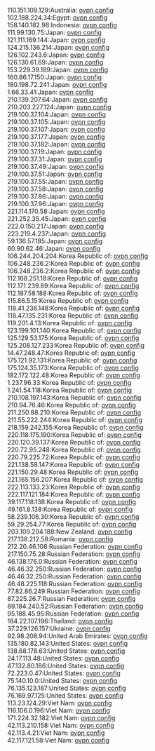 110.151.109.129:Australia: [ovpn config](vpn/110_151_109_129.ovpn)  
102.188.224.34:Egypt: [ovpn config](vpn/102_188_224_34.ovpn)  
158.140.182.98:Indonesia: [ovpn config](vpn/158_140_182_98.ovpn)  
111.99.130.75:Japan: [ovpn config](vpn/111_99_130_75.ovpn)  
121.111.169.144:Japan: [ovpn config](vpn/121_111_169_144.ovpn)  
124.215.136.214:Japan: [ovpn config](vpn/124_215_136_214.ovpn)  
126.102.243.6:Japan: [ovpn config](vpn/126_102_243_6.ovpn)  
126.130.61.69:Japan: [ovpn config](vpn/126_130_61_69.ovpn)  
153.229.39.189:Japan: [ovpn config](vpn/153_229_39_189.ovpn)  
160.86.17.150:Japan: [ovpn config](vpn/160_86_17_150.ovpn)  
180.198.72.241:Japan: [ovpn config](vpn/180_198_72_241.ovpn)  
1.66.33.41:Japan: [ovpn config](vpn/1_66_33_41.ovpn)  
210.139.207.64:Japan: [ovpn config](vpn/210_139_207_64.ovpn)  
210.203.227.124:Japan: [ovpn config](vpn/210_203_227_124.ovpn)  
219.100.37.104:Japan: [ovpn config](vpn/219_100_37_104.ovpn)  
219.100.37.105:Japan: [ovpn config](vpn/219_100_37_105.ovpn)  
219.100.37.107:Japan: [ovpn config](vpn/219_100_37_107.ovpn)  
219.100.37.177:Japan: [ovpn config](vpn/219_100_37_177.ovpn)  
219.100.37.182:Japan: [ovpn config](vpn/219_100_37_182.ovpn)  
219.100.37.19:Japan: [ovpn config](vpn/219_100_37_19.ovpn)  
219.100.37.31:Japan: [ovpn config](vpn/219_100_37_31.ovpn)  
219.100.37.49:Japan: [ovpn config](vpn/219_100_37_49.ovpn)  
219.100.37.51:Japan: [ovpn config](vpn/219_100_37_51.ovpn)  
219.100.37.55:Japan: [ovpn config](vpn/219_100_37_55.ovpn)  
219.100.37.58:Japan: [ovpn config](vpn/219_100_37_58.ovpn)  
219.100.37.86:Japan: [ovpn config](vpn/219_100_37_86.ovpn)  
219.100.37.96:Japan: [ovpn config](vpn/219_100_37_96.ovpn)  
221.114.170.58:Japan: [ovpn config](vpn/221_114_170_58.ovpn)  
221.252.35.45:Japan: [ovpn config](vpn/221_252_35_45.ovpn)  
222.0.150.217:Japan: [ovpn config](vpn/222_0_150_217.ovpn)  
223.219.4.237:Japan: [ovpn config](vpn/223_219_4_237.ovpn)  
59.136.57.185:Japan: [ovpn config](vpn/59_136_57_185.ovpn)  
60.90.62.46:Japan: [ovpn config](vpn/60_90_62_46.ovpn)  
106.244.204.204:Korea Republic of: [ovpn config](vpn/106_244_204_204.ovpn)  
106.248.236.2:Korea Republic of: [ovpn config](vpn/106_248_236_2.ovpn)  
106.248.236.2:Korea Republic of: [ovpn config](vpn/106_248_236_2.ovpn)  
112.168.251.18:Korea Republic of: [ovpn config](vpn/112_168_251_18.ovpn)  
112.171.239.89:Korea Republic of: [ovpn config](vpn/112_171_239_89.ovpn)  
112.187.58.188:Korea Republic of: [ovpn config](vpn/112_187_58_188.ovpn)  
115.86.5.15:Korea Republic of: [ovpn config](vpn/115_86_5_15.ovpn)  
118.41.236.148:Korea Republic of: [ovpn config](vpn/118_41_236_148.ovpn)  
118.47.135.231:Korea Republic of: [ovpn config](vpn/118_47_135_231.ovpn)  
119.201.4.13:Korea Republic of: [ovpn config](vpn/119_201_4_13.ovpn)  
123.199.101.140:Korea Republic of: [ovpn config](vpn/123_199_101_140.ovpn)  
125.129.53.175:Korea Republic of: [ovpn config](vpn/125_129_53_175.ovpn)  
125.208.127.233:Korea Republic of: [ovpn config](vpn/125_208_127_233.ovpn)  
14.47.248.47:Korea Republic of: [ovpn config](vpn/14_47_248_47.ovpn)  
175.121.92.131:Korea Republic of: [ovpn config](vpn/175_121_92_131.ovpn)  
175.124.35.173:Korea Republic of: [ovpn config](vpn/175_124_35_173.ovpn)  
182.172.122.48:Korea Republic of: [ovpn config](vpn/182_172_122_48.ovpn)  
1.237.96.33:Korea Republic of: [ovpn config](vpn/1_237_96_33.ovpn)  
1.241.54.118:Korea Republic of: [ovpn config](vpn/1_241_54_118.ovpn)  
210.108.197.143:Korea Republic of: [ovpn config](vpn/210_108_197_143.ovpn)  
210.94.76.46:Korea Republic of: [ovpn config](vpn/210_94_76_46.ovpn)  
211.250.88.210:Korea Republic of: [ovpn config](vpn/211_250_88_210.ovpn)  
211.55.222.244:Korea Republic of: [ovpn config](vpn/211_55_222_244.ovpn)  
218.159.242.155:Korea Republic of: [ovpn config](vpn/218_159_242_155.ovpn)  
220.118.175.190:Korea Republic of: [ovpn config](vpn/220_118_175_190.ovpn)  
220.120.39.137:Korea Republic of: [ovpn config](vpn/220_120_39_137.ovpn)  
220.72.95.248:Korea Republic of: [ovpn config](vpn/220_72_95_248.ovpn)  
220.79.225.72:Korea Republic of: [ovpn config](vpn/220_79_225_72.ovpn)  
221.138.58.147:Korea Republic of: [ovpn config](vpn/221_138_58_147.ovpn)  
221.150.29.48:Korea Republic of: [ovpn config](vpn/221_150_29_48.ovpn)  
221.165.156.207:Korea Republic of: [ovpn config](vpn/221_165_156_207.ovpn)  
222.113.133.23:Korea Republic of: [ovpn config](vpn/222_113_133_23.ovpn)  
222.117.121.184:Korea Republic of: [ovpn config](vpn/222_117_121_184.ovpn)  
39.117.118.138:Korea Republic of: [ovpn config](vpn/39_117_118_138.ovpn)  
49.161.8.138:Korea Republic of: [ovpn config](vpn/49_161_8_138.ovpn)  
58.239.106.30:Korea Republic of: [ovpn config](vpn/58_239_106_30.ovpn)  
59.29.254.77:Korea Republic of: [ovpn config](vpn/59_29_254_77.ovpn)  
203.109.204.188:New Zealand: [ovpn config](vpn/203_109_204_188.ovpn)  
217.138.212.58:Romania: [ovpn config](vpn/217_138_212_58.ovpn)  
212.20.46.108:Russian Federation: [ovpn config](vpn/212_20_46_108.ovpn)  
217.150.75.28:Russian Federation: [ovpn config](vpn/217_150_75_28.ovpn)  
46.138.176.0:Russian Federation: [ovpn config](vpn/46_138_176_0.ovpn)  
46.46.32.250:Russian Federation: [ovpn config](vpn/46_46_32_250.ovpn)  
46.46.32.250:Russian Federation: [ovpn config](vpn/46_46_32_250.ovpn)  
46.48.225.118:Russian Federation: [ovpn config](vpn/46_48_225_118.ovpn)  
77.82.86.249:Russian Federation: [ovpn config](vpn/77_82_86_249.ovpn)  
87.225.26.7:Russian Federation: [ovpn config](vpn/87_225_26_7.ovpn)  
89.184.240.52:Russian Federation: [ovpn config](vpn/89_184_240_52.ovpn)  
95.188.45.95:Russian Federation: [ovpn config](vpn/95_188_45_95.ovpn)  
184.22.107.196:Thailand: [ovpn config](vpn/184_22_107_196.ovpn)  
37.229.126.157:Ukraine: [ovpn config](vpn/37_229_126_157.ovpn)  
92.98.208.94:United Arab Emirates: [ovpn config](vpn/92_98_208_94.ovpn)  
135.180.82.143:United States: [ovpn config](vpn/135_180_82_143.ovpn)  
138.68.178.63:United States: [ovpn config](vpn/138_68_178_63.ovpn)  
24.17.113.48:United States: [ovpn config](vpn/24_17_113_48.ovpn)  
47.132.80.186:United States: [ovpn config](vpn/47_132_80_186.ovpn)  
72.223.0.47:United States: [ovpn config](vpn/72_223_0_47.ovpn)  
75.140.10.0:United States: [ovpn config](vpn/75_140_10_0.ovpn)  
76.135.123.187:United States: [ovpn config](vpn/76_135_123_187.ovpn)  
76.169.97.125:United States: [ovpn config](vpn/76_169_97_125.ovpn)  
113.23.124.29:Viet Nam: [ovpn config](vpn/113_23_124_29.ovpn)  
116.106.0.196:Viet Nam: [ovpn config](vpn/116_106_0_196.ovpn)  
171.224.32.182:Viet Nam: [ovpn config](vpn/171_224_32_182.ovpn)  
42.113.210.158:Viet Nam: [ovpn config](vpn/42_113_210_158.ovpn)  
42.113.4.21:Viet Nam: [ovpn config](vpn/42_113_4_21.ovpn)  
42.117.121.58:Viet Nam: [ovpn config](vpn/42_117_121_58.ovpn)  
